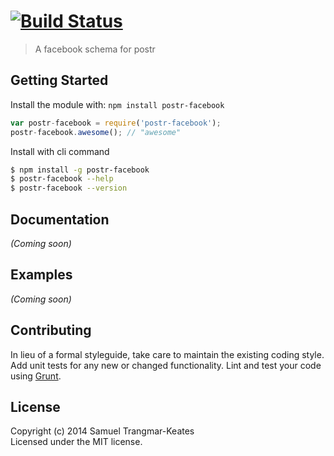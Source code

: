 #  [![Build Status](https://secure.travis-ci.org/Kuiche/postr-facebook.png?branch=master)](http://travis-ci.org/Kuiche/postr-facebook)

> A facebook schema for postr


## Getting Started

Install the module with: `npm install postr-facebook`

```js
var postr-facebook = require('postr-facebook');
postr-facebook.awesome(); // "awesome"
```

Install with cli command

```sh
$ npm install -g postr-facebook
$ postr-facebook --help
$ postr-facebook --version
```




## Documentation

_(Coming soon)_


## Examples

_(Coming soon)_


## Contributing

In lieu of a formal styleguide, take care to maintain the existing coding style. Add unit tests for any new or changed functionality. Lint and test your code using [Grunt](http://gruntjs.com).


## License

Copyright (c) 2014 Samuel Trangmar-Keates  
Licensed under the MIT license.

